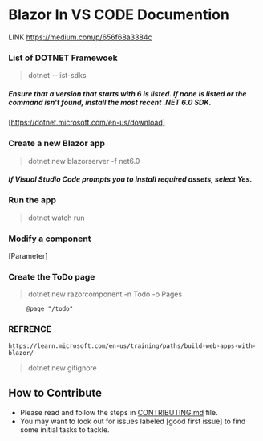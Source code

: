 # Blazor In VS CODE Documention
LINK https://medium.com/p/656f68a3384c
### List of DOTNET Framewoek
> dotnet --list-sdks
##### Ensure that a version that starts with 6 is listed. If none is listed or the command isn't found, install the most recent .NET 6.0 SDK.
[https://dotnet.microsoft.com/en-us/download]
###  Create a new Blazor app
> dotnet new blazorserver -f net6.0
##### If Visual Studio Code prompts you to install required assets, select Yes.
###  Run the app
> dotnet watch run

###  Modify a component
[Parameter]
###  Create the ToDo page
> dotnet new razorcomponent -n Todo -o Pages
```
     @page "/todo"
```

### REFRENCE
```
https://learn.microsoft.com/en-us/training/paths/build-web-apps-with-blazor/

```
> dotnet new gitignore

## How to Contribute

* Please read and follow the steps in [CONTRIBUTING.md](CONTRIBUTING.md) file.
* You may want to look out for issues labeled [good first issue] to find some initial tasks to tackle.

